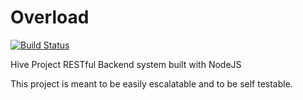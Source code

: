 ﻿# Overload

[![Build Status](https://semaphoreci.com/api/v1/projects/b7f5ff72-74e2-4fcf-9c88-dc1cc0dd4a7d/1570716/badge.svg)](https://semaphoreci.com/evorystrant-78/hive-overmind)

Hive Project RESTful Backend system built with NodeJS

This project is meant to be easily escalatable and to be self testable.


